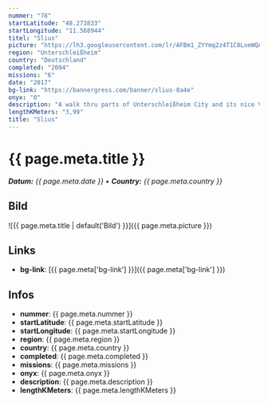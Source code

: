 ```yaml
---
nummer: "78"
startLatitude: "48.273833"
startLongitude: "11.568944"
titel: "Slius"
picture: "https://lh3.googleusercontent.com/lr/AFBm1_ZYYmq2z4T1C8LoeWQA71e_bXPwJuYWzAeiBlEje6WpI_TAQdtq9btNm0O_CLbgi1qmH4-hnTzANpGZeYED6eaDrNvfalGsMqsCTlfOpJr29Wh3KM4papSqOOPibDeYAwa25Dn2m2EC_jTi8jZxHSaAWfLHTglbL70FuDwkEzfyqsqfZzYu48rWopbUL1lZTp9m9fbzjNd6InLfMqmsQJkqA-1dHrIxsjzl2XW7dfM44NBJsDRyjgsHhKc09iN8kFGZ05QBB0VQBCzKxFsX3PxjgqZ2EK-ZPPRiUEe-6flOmRKmOClPI2qhfeeyi8tWGbmALyz3e8G66e4QiGCnzzTDLc6IEx4xrkof2MtceeO71r5-2m3xpq0zIlXzDGvFjyEoXT-vBJ7_hfUF4jZPTPxmKjRznDL7RzxTh40frEL7H1wPzv4BYP69xcHP3nBsuN7-EFeY-4jRJCaEi8sRb0PojKQZhR8_p4UoUZ7bR2R3MQfXhMrLuyERo81pTDnr3djbkmu0R4n8ByRezQvUgD8MD0JzDfsAy0iNwVrL5snudeSU9X20Oym_yiKawjkmQBnCtSOfbEaZdhekiyxIABV3wCG021v6P7YYx7SWg3zPB9AeKNYT5r9pASJJRmR_encjjIQUdG8uLB1tVpKOtTjo5yfrVckdNu5ifC7PA2dHACLZh9HR4f2Mzkkp5TXsALIZo85cRV7O2dWFEiXbZCQ_-b4Z-Iay2GEKTG_p3aIYohnp24YjXhKDBxQedAhsfqtk4AMjWLiCiWXRfv6_w--_7CKUXnycutO95QYv-GupguoQcL1864yVCF7kjlFr3TZYH_YkzKRNkkJlrz7lZJqsNRd2rc67Y2Dn"
region: "Unterschleißheim"
country: "Deutschland"
completed: "2094"
missions: "6"
date: "2017"
bg-link: "https://bannergress.com/banner/slius-8a4e"
onyx: "0"
description: "A walk thru parts of Unterschleißheim City and its nice Valentinspark."
lengthKMeters: "3,99"
title: "Slius"
---
```


# {{ page.meta.title }}
_**Datum:** {{ page.meta.date }} • **Country:** {{ page.meta.country }}_

## Bild
![{{ page.meta.title | default('Bild') }}]({{ page.meta.picture }})

## Links
- **bg-link**: [{{ page.meta['bg-link'] }}]({{ page.meta['bg-link'] }})

## Infos
- **nummer**: {{ page.meta.nummer }}
- **startLatitude**: {{ page.meta.startLatitude }}
- **startLongitude**: {{ page.meta.startLongitude }}
- **region**: {{ page.meta.region }}
- **country**: {{ page.meta.country }}
- **completed**: {{ page.meta.completed }}
- **missions**: {{ page.meta.missions }}
- **onyx**: {{ page.meta.onyx }}
- **description**: {{ page.meta.description }}
- **lengthKMeters**: {{ page.meta.lengthKMeters }}

